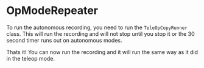 # OpModeRepeater

To run the autonomous recording, you need to run the `TeleOpCopyRunner` class. This will run the recording and will not stop until you stop it or the 30 second timer runs out on autonomous modes.

Thats it! You can now run the recording and it will run the same way as it did in the teleop mode.